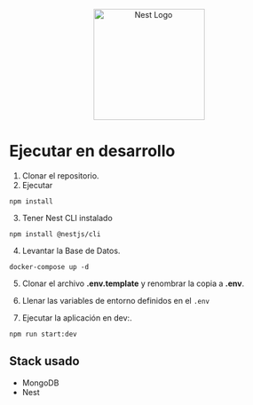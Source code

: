 <p align="center">
  <a href="http://nestjs.com/" target="blank"><img src="https://nestjs.com/img/logo-small.svg" width="200" alt="Nest Logo" /></a>
</p>

# Ejecutar en desarrollo
1. Clonar el repositorio.
2. Ejecutar 
```
npm install
```
3. Tener Nest CLI instalado
```
npm install @nestjs/cli
```
4. Levantar la Base de Datos.
```
docker-compose up -d
```

5. Clonar el archivo __.env.template__ y renombrar la copia a __.env__.

6. Llenar las variables de entorno definidos en el ```.env```

7. Ejecutar la aplicación en dev:.
```
npm run start:dev
```

## Stack usado
* MongoDB
* Nest